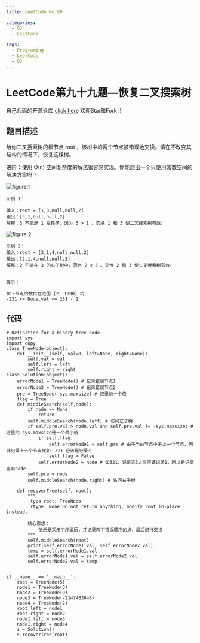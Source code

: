 ```yaml
---
title: LeetCode No.99

categories:
  - OJ
  - LeetCode

tags:
  - Programing
  - LeetCode
  - OJ
---
```



# LeetCode第九十九题—恢复二叉搜索树
自己代码的开源仓库:[click here](https://github.com/zs670980918/LeetCode_Coding_Record)  欢迎Star和Fork :)

## 题目描述
给你二叉搜索树的根节点 root ，该树中的两个节点被错误地交换。请在不改变其结构的情况下，恢复这棵树。

进阶：使用 O(n) 空间复杂度的解法很容易实现。你能想出一个只使用常数空间的解决方案吗？

![figure.1](https://assets.leetcode.com/uploads/2020/10/28/recover1.jpg)
 
```
示例 1：

输入：root = [1,3,null,null,2]
输出：[3,1,null,null,2]
解释：3 不能是 1 左孩子，因为 3 > 1 。交换 1 和 3 使二叉搜索树有效。
```

![figure.2](https://assets.leetcode.com/uploads/2020/10/28/recover2.jpg)

```
示例 2：
输入：root = [3,1,4,null,null,2]
输出：[2,1,4,null,null,3]
解释：2 不能在 3 的右子树中，因为 2 < 3 。交换 2 和 3 使二叉搜索树有效。
 

提示：

树上节点的数目在范围 [2, 1000] 内
-231 <= Node.val <= 231 - 1
```

## 代码
```
# Definition for a binary tree node.
import sys
import copy
class TreeNode(object):
    def __init__(self, val=0, left=None, right=None):
        self.val = val
        self.left = left
        self.right = right
class Solution(object):
    errorNode1 = TreeNode() # 记录错误节点1
    errorNode2 = TreeNode() # 记录错误节点2
    pre = TreeNode(-sys.maxsize) # 记录前一个值
    flag = True
    def middleSearch(self,node):
        if node == None:
            return
        self.middleSearch(node.left) # 访问左子树
        if self.pre.val > node.val and self.pre.val != -sys.maxsize: # 这里的-sys.maxsize是一个最小值
            if self.flag:
                self.errorNode1 = self.pre # 由于当前节点小于上一个节点，因此记录上一个节点比如：321 应该是记录3
                self.flag = False
            self.errorNode2 = node # 如321，记录完3之后应该记录1，所以是记录当前node
        self.pre = node
        self.middleSearch(node.right) # 访问右子树

    def recoverTree(self, root):
        """
        :type root: TreeNode
        :rtype: None Do not return anything, modify root in-place instead.

        核心思想：
            依然是采用中序遍历，并记录两个错误顺序的点，最后进行交换
        """
        self.middleSearch(root)
        print(self.errorNode1.val, self.errorNode2.val)
        temp = self.errorNode1.val
        self.errorNode1.val = self.errorNode2.val
        self.errorNode2.val = temp


if __name__ == '__main__':
    root = TreeNode(5)
    node1 = TreeNode(3)
    node2 = TreeNode(9)
    node3 = TreeNode(-2147483648)
    node4 = TreeNode(2)
    root.left = node1
    root.right = node2
    node1.left = node3
    node1.right = node4
    s = Solution()
    s.recoverTree(root)
```